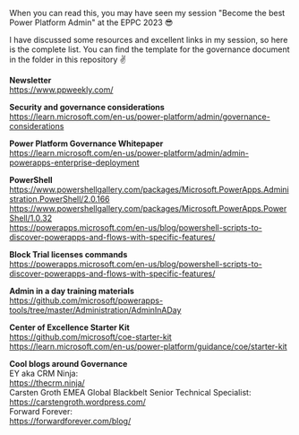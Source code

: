 When you can read this, you may have seen my session "Become the best Power Platform Admin" at the EPPC 2023 😎

I have discussed some resources and excellent links in my session, so here is the complete list. You can find the template for the governance document in the folder in this repository ✌️

<b>Newsletter</b> <br>
https://www.ppweekly.com/

<b>Security and governance considerations</b> <br>
https://learn.microsoft.com/en-us/power-platform/admin/governance-considerations

<b>Power Platform Governance Whitepaper</b><br>
https://learn.microsoft.com/en-us/power-platform/admin/admin-powerapps-enterprise-deployment

<b>PowerShell</b> <br>
https://www.powershellgallery.com/packages/Microsoft.PowerApps.Administration.PowerShell/2.0.166<br>
https://www.powershellgallery.com/packages/Microsoft.PowerApps.PowerShell/1.0.32<br>
https://powerapps.microsoft.com/en-us/blog/powershell-scripts-to-discover-powerapps-and-flows-with-specific-features/<br>

<b>Block Trial licenses commands</b><br>
https://powerapps.microsoft.com/en-us/blog/powershell-scripts-to-discover-powerapps-and-flows-with-specific-features/

<b>Admin in a day training materials</b><br>
https://github.com/microsoft/powerapps-tools/tree/master/Administration/AdminInADay

<b>Center of Excellence Starter Kit</b><br>
https://github.com/microsoft/coe-starter-kit<br>
https://learn.microsoft.com/en-us/power-platform/guidance/coe/starter-kit

<b>Cool blogs around Governance</b><br>
EY aka CRM Ninja: <br>https://thecrm.ninja/<br>
Carsten Groth EMEA Global Blackbelt Senior Technical Specialist: <br>https://carstengroth.wordpress.com/<br>
Forward Forever:<br> https://forwardforever.com/blog/

